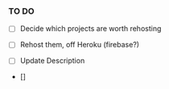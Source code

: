 ### TO DO
 - [ ] Decide which projects are worth rehosting
  - [ ] Rehost them, off Heroku (firebase?)

 - [ ] Update Description
 - [] 